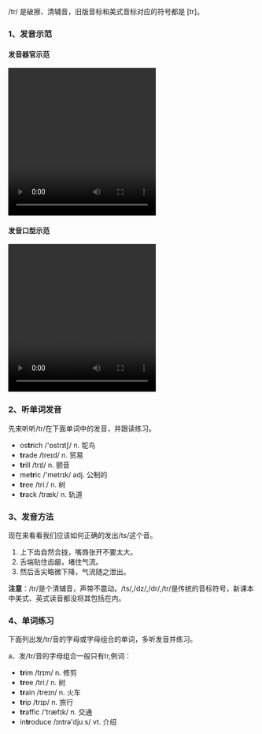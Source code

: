 /tr/ 是破擦、清辅音，旧版音标和美式音标对应的符号都是 [tr]。



### 1、发音示范

#### 发音器官示范

<video src="./tr-1.mp4" width="300px" height="300px" controls="controls"></video>

#### 发音口型示范

<video src="./tr.mp4" width="300px" height="300px" controls="controls"></video>



### 2、听单词发音

先来听听/tr/在下面单词中的发音，并跟读练习。

- os**tr**ich /'ɒstrɪtʃ/ n. 鸵鸟
- **tr**ade /treɪd/ n. 贸易
- **tr**ill /trɪl/ n. 颤音
- me**tr**ic /'metrɪk/ adj. 公制的
- **tr**ee /triː/ n. 树
- **tr**ack /træk/ n. 轨道



### 3、发音方法

现在来看看我们应该如何正确的发出/ts/这个音。

1. 上下齿自然合拢，嘴唇张开不要太大。
2. 舌端贴住齿龈，堵住气流。
3. 然后舌尖略微下降，气流随之泄出。

**注意**：/tr/是个清辅音，声带不震动。/ts/,/dz/,/dr/,/tr/是传统的音标符号，新课本中美式、英式读音都没将其包括在内。



### 4、单词练习

下面列出发/tr/音的字母或字母组合的单词，多听发音并练习。

a、发/tr/音的字母组合一般只有tr,例词：

- **tr**im /trɪm/ n. 修剪
- **tr**ee /triː/ n. 树
- **tr**ain /treɪn/ n. 火车
- **tr**ip /trɪp/ n. 旅行
- **tr**affic /'træfɪk/ n. 交通
- in**tr**oduce /ɪntrə'djuːs/ vt. 介绍